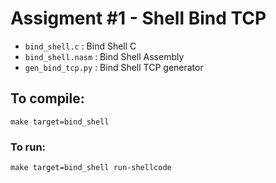 # Assigment #1 - Shell Bind TCP

- `bind_shell.c` : Bind Shell C
- `bind_shell.nasm` : Bind Shell Assembly
- `gen_bind_tcp.py` : Bind Shell TCP generator

## To compile:
```
make target=bind_shell
```

### To run:
```
make target=bind_shell run-shellcode
```